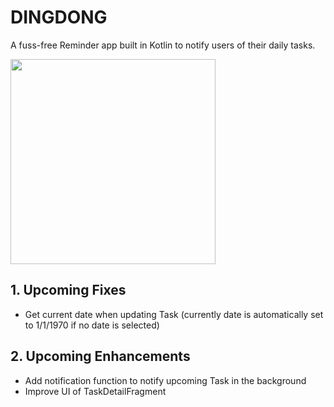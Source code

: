 # DINGDONG

A fuss-free Reminder app built in Kotlin to notify users of their daily tasks.

<img src="https://user-images.githubusercontent.com/26968011/183873108-5950ea89-251a-4397-8fbc-ae843b934a5b.png" width="328">


## 1. Upcoming Fixes
- Get current date when updating Task (currently date is automatically set to 1/1/1970 if no date is selected)

## 2. Upcoming Enhancements
- Add notification function to notify upcoming Task in the background
- Improve UI of TaskDetailFragment
